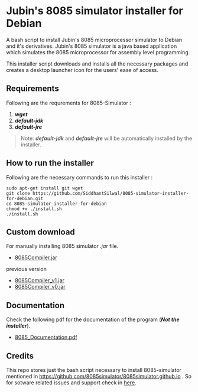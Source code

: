 # Jubin's 8085 simulator installer for Debian

A bash script to install Jubin's 8085 microprocessor simulator to Debian and it's
derivatives. Jubin's 8085 simulator is a java based application which simulates the 8085
microprocessor for assembly level programming.

This installer script downloads and installs all the necessary packages and creates a desktop
launcher icon for the users' ease of access.

## Requirements

Following are the requrements for 8085-Simulator :

1. **_wget_**
1. **_default-jdk_**
1. **_default-jre_**

> Note: **_default-jdk_** and **_default-jre_** will be automatically installed by the installer.

## How to run the installer

Following are the necessary commands to run this installer :

```
sudo apt-get install git wget
git clone https://github.com/SiddhantSilwal/8085-simulator-installer-for-debian.git
cd 8085-simulator-installer-for-debian
chmod +x ./install.sh
./install.sh
```

## Custom download

For manually installing 8085 simulator _.jar_ file.

- [8085Compiler.jar](https://github.com/8085simulator/8085simulator/raw/master/dist/8085Compiler.jar)

previous version

- [8085Compiler_v1.jar](https://github.com/8085simulator/8085simulator/raw/master/8085Compiler_v1.jar)
- [8085Compiler_v0.jar](https://github.com/8085simulator/8085simulator/raw/master/8085Compiler_v0.jar)

## Documentation

Check the following pdf for the documentation of the program (**_Not the installer_**).

- [8085_Documentation.pdf](https://github.com/8085simulator/8085simulator/raw/master/8085_Documentation_latex/8085_Documentation.pdf)

## Credits

This repo stores just the bash script necessary to install 8085-simulator mentioned in https://github.com/8085simulator/8085simulator.github.io
. So for sotware related issues and support check in [here](https://github.com/8085simulator/8085simulator.github.io).
